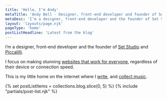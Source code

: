 ```yaml
---
title: 'Hello, I’m Andy'
metaTitle: 'Andy Bell - Designer, front-end developer and founder of Set Studio'
metaDesc: 'I’m a designer, front-end developer and the founder of Set Studio.'
layout: 'layouts/page.njk'
pageType: 'home'
postListHeadline: 'Latest from the blog'
---
```


I’m a designer, front-end developer and the founder of [Set Studio](https://set.studio/) and [Piccalilli](https://piccalil.li/).

I focus on making stunning [websites that work for everyone](https://buildexcellentwebsit.es/), regardless of their device or connection speed.

This is my little home on the internet where I [write](/blog/), and [collect music](/music-collection/).

{% set postListItems = collections.blog.slice(0, 5) %}
{% include "partials/post-list.njk" %}
